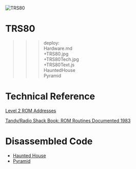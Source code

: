 ![TRS80](TRS80.jpg)

# TRS80

>>> deploy:<br>
>>>   Hardware.md<br>
>>>   +TRS80.jpg<br>
>>>   +TRS80Tech.jpg<br>
>>>   +TRS80Text.js<br>
>>>   HauntedHouse<br>
>>>   Pyramid<br>

# Technical Reference

[Level 2 ROM Addresses](http://www.classiccmp.org/cpmarchives/trs80/mirrors/kjsl/www.kjsl.com/trs80/lvl2romaddr.html)

[Tandy/Radio Shack Book: ROM Routines Documented 1983](https://archive.org/stream/ROM_Routines_Documented_1983_The_Alternate_Source/ROM_Routines_Documented_1983_The_Alternate_Source_djvu.txt)

# Disassembled Code 

* [Haunted House](HauntedHouse)
* [Pyramid](Pyramid)
